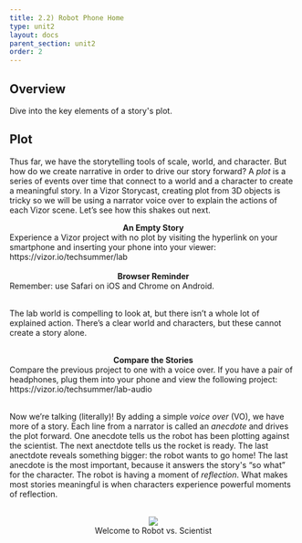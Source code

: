 ```yaml
---
title: 2.2) Robot Phone Home
type: unit2
layout: docs
parent_section: unit2
order: 2
---
```


## Overview
Dive into the key elements of a story's plot.

## Plot
Thus far, we have the storytelling tools of scale, world, and character.  But how do we create narrative in order to drive our story forward?  A <i>plot</i> is a series of events over time that connect to a world and a character to create a meaningful story.  In a Vizor Storycast, creating plot from 3D objects is tricky so we will be using a narrator voice over to explain the actions of each Vizor scene.  Let’s see how this shakes out next.   

<div class="alert_green">
  <div style="text-align:center">
    <strong>An Empty Story</strong>
  </div> 
  Experience a Vizor project with no plot by visiting the hyperlink on your smartphone and inserting your phone into your viewer: https://vizor.io/techsummer/lab
</div>
<br>

<div class="alert_yellow">
  <div style="text-align:center">
    <strong>Browser Reminder</strong>
  </div> 
  Remember: use Safari on iOS and Chrome on Android.
</div>
<br>

The lab world is compelling to look at, but there isn’t a whole lot of explained action.  There’s a clear world and characters, but these cannot create a story alone.
<br>
<br>

<div class="alert_green">
  <div style="text-align:center">
    <strong>Compare the Stories</strong>
  </div> 
  Compare the previous project to one with a voice over.  If you have a pair of headphones, plug them into your phone and view the following project: https://vizor.io/techsummer/lab-audio
</div>
<br>

Now we’re talking (literally)!  By adding a simple <i>voice over</i> (VO), we have more of a story.  Each line from a narrator is called an <i>anecdote</i> and drives the plot forward.  One anecdote tells us the robot has been plotting against the scientist.  The next anectdote tells us the rocket is ready.  The last anectdote reveals something bigger: the robot wants to go home!  The last anecdote is the most important, because it answers the story's “so what” for the character.  The robot is having a moment of <i>reflection</i>.  What makes most stories meaningful is when characters experience powerful moments of reflection.  
<br>

<div style="text-align:center">
  <img src="/images/techsummer/Unit2/ActivityB/RobotvsScientist.jpg">
  <br>
  Welcome to Robot vs. Scientist
</div>
